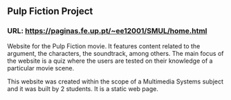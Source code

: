 ## Pulp Fiction Project

### URL: https://paginas.fe.up.pt/~ee12001/SMUL/home.html

Website for the Pulp Fiction movie. It features content related to the argument, the characters, the soundtrack, among others.
The main focus of the website is a quiz where the users are tested on their knowledge of a particular movie scene.

This website was created within the scope of a Multimedia Systems subject and it was built by 2 students. It is a static web page.

